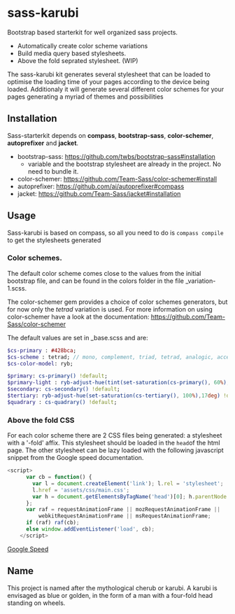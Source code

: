 sass-karubi
===============

Bootstrap based starterkit for well organized sass projects.

- Automatically create color scheme variations 
- Build media query based stylesheets.
- Above the fold seprated stylesheet. (WIP)

The sass-karubi kit generates several stylesheet that can be loaded to optimise the loading time of your pages
according to the device being loaded. 
Additionaly it will generate several different color schemes for your pages
generating a myriad of themes and possibilities


## Installation

Sass-starterkit depends on **compass**, **bootstrap-sass**, **color-schemer**, **autoprefixer** and **jacket**.

- bootstrap-sass: https://github.com/twbs/bootstrap-sass#installation
	- variable and the bootstrap stylesheet are already in the project. No need to bundle it. 
- color-schemer: https://github.com/Team-Sass/color-schemer#install
- autoprefixer: https://github.com/ai/autoprefixer#compass
- jacket: https://github.com/Team-Sass/jacket#installation


## Usage

Sass-karubi is based on compass, so all you need to do is `compass compile` to get the stylesheets generated

### Color schemes.

The default color scheme comes close to the values from the initial bootstrap file, and can be found in the colors folder in the file _variation-1.scss.

The color-schemer gem provides a choice of color schemes generators, but for now only the *tetrad* variation is used.
For more information on using color-schemer have a look at the documentation: https://github.com/Team-Sass/color-schemer

The default values are set in _base.scss and are: 

```sass
$cs-primary : #428bca;
$cs-scheme : tetrad; // mono, complement, triad, tetrad, analogic, accented-analogic
$cs-color-model: ryb;

$primary: cs-primary() !default;
$primary-light : ryb-adjust-hue(tint(set-saturation(cs-primary(), 60%),40),-8deg) !default;
$secondary: cs-secondary() !default; 
$tertiary: ryb-adjust-hue(set-saturation(cs-tertiary(), 100%),17deg) !default;
$quadrary : cs-quadrary() !default;
```

### Above the fold CSS

For each color scheme there are 2 CSS files being generated: a stylesheet with a '-fold' affix. This stylesheet should be loaded in the `head`of the html page.
The other stylesheet can be lazy loaded with the following javascript snippet from the Google speed documentation. 

```javascript
<script>
      var cb = function() {
        var l = document.createElement('link'); l.rel = 'stylesheet';
        l.href = 'assets/css/main.css';
        var h = document.getElementsByTagName('head')[0]; h.parentNode.insertBefore(l, h);
      };
      var raf = requestAnimationFrame || mozRequestAnimationFrame ||
          webkitRequestAnimationFrame || msRequestAnimationFrame;
      if (raf) raf(cb);
      else window.addEventListener('load', cb);
    </script>
```
[Google Speed](https://developers.google.com/speed/docs/insights/OptimizeCSSDelivery#example)

## Name

This project is named after the mythological cherub or karubi. 
A karubi is envisaged as blue or golden, in the form of a man with a four-fold head standing on wheels.

